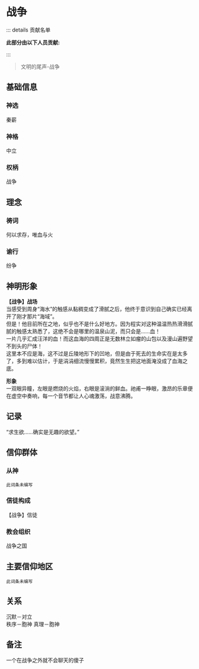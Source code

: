 # 战争
::: details 贡献名单

**此部分由以下人员贡献:**
<MemberBlock :filterNames="teamMembers" />

<script setup>

const teamMembers = [
'几个孤独',
'翎洛',
];
</script>

:::

> 文明的尾声-战争

## 基础信息
### 神选
秦薪
### 神格
中立
### 权柄
战争

## 理念
### 祷词
何以求存，唯血与火
### 谕行
纷争

## 神明形象
**【战争】战场**  
当感受到周身“海水”的触感从黏稠变成了滑腻之后，他终于意识到自己确实已经离开了刚才那片“海域”。  
但是！他目前所在之地，似乎也不是什么好地方。因为程实对这种温温热热滑滑腻腻的触感太熟悉了，这绝不会是哪里的温泉山泥，而只会是......血！  
一片几乎汇成汪洋的血！而这血海的四周正是无数林立如瘤的山包以及漫山遍野望不到头的尸体！  
这里本不应是海，这不过是丘陵地形下的凹地，但是由于死去的生命实在是太多了，多到难以估计，于是涓涓细流慢慢累积，竟然生生把这地面淹没成了血海之底。  

**形象**   
一双眼异瞳，左眼是燃烧的火焰，右眼是滚淌的鲜血。祂甫一睁眼，激昂的乐章便在虚空中奏响，每一个音节都让人心魂激荡，战意沸腾。


## 记录
“求生欲......确实是无趣的欲望。”
## 信仰群体
### 从神
`此词条未编写`
### 信徒构成
【战争】信徒
### 教会组织
战争之国
## 主要信仰地区
`此词条未编写`
## 关系
沉默－对立  
秩序－胞神 
真理－胞神
## 备注
一个在战争之外就不会聊天的傻子
